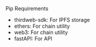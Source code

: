 Pip Requirements 
- thirdweb-sdk: For IPFS storage
- ethers: For chain utility
- web3: For chain utility
- fastAPI: For API

